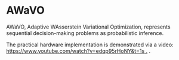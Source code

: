# AWaVO
AWaVO, Adaptive WAsserstein Variational Optimization, represents sequential decision-making problems as probabilistic inference.

The practical hardware implementation is demonstrated via a video: [https://www.youtube.com/watch?v=edqp95rHoNY&t=1s .](https://youtu.be/Auatih9Kxbw) .
